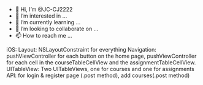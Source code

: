 - 👋 Hi, I’m @JC-CJ2222
- 👀 I’m interested in ...
- 🌱 I’m currently learning ...
- 💞️ I’m looking to collaborate on ...
- 📫 How to reach me ...

<!---
JC-CJ2222/JC-CJ2222 is a ✨ special ✨ repository because its `README.md` (this file) appears on your GitHub profile.
You can click the Preview link to take a look at your changes.
--->
iOS: 
Layout: NSLayoutConstraint for everything
Navigation: pushViewController for each button on the home page, pushViewController for each cell in the courseTableCellView and the assignmentTableCellView.
UITableView: Two UITableViews, one for courses and one for assignments
API: for login & register page (.post method), add courses(.post method)
